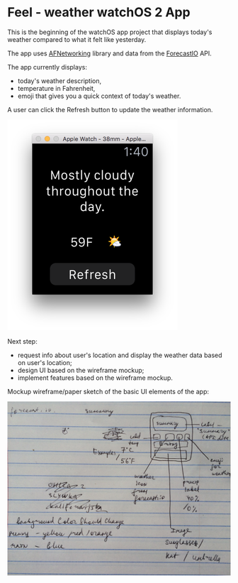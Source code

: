 # Feel - weather watchOS 2 App
This is the beginning of the watchOS app project that displays today's weather compared to what it felt like yesterday. 

The app uses [AFNetworking](https://github.com/AFNetworking/AFNetworking) library and data from the [ForecastIO](https://developer.forecast.io/) API. 

The app currently displays:
* today's weather description, 
* temperature in Fahrenheit,
* emoji that gives you a quick context of today's weather. 

A user can click the Refresh button to update the weather information. 


![image](https://github.com/ayunav/Feel-weatherWatchOS2App/blob/master/Screen.Shot.2016-02-25.at.1.40.19.AM.png)

Next step: 

* request info about user's location and display the weather data based on user's location; 
* design UI based on the wireframe mockup; 
* implement features based on the wireframe mockup. 


Mockup wireframe/paper sketch of the basic UI elements of the app: 

![mockup](https://github.com/ayunav/Feel-weatherWatchOS2App/blob/master/FeelWeatherWatchOSAppPaperSketch.jpg)
